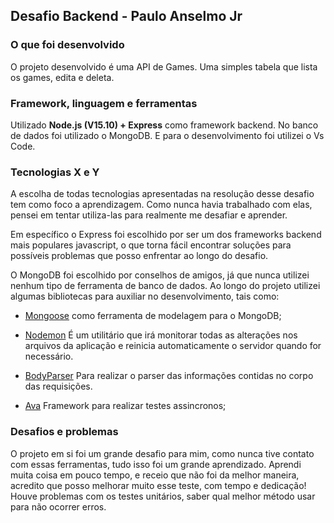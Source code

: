 ## Desafio Backend - Paulo Anselmo Jr

### **O que foi desenvolvido**

O projeto desenvolvido é uma API de Games. Uma simples tabela que lista os games, edita e deleta.

### **Framework, linguagem e ferramentas**

Utilizado **Node.js (V15.10) + Express** como framework backend. No banco de dados foi utilizado o MongoDB. E para o desenvolvimento foi utilizei o Vs Code.

### **Tecnologias X e Y**

A escolha de todas tecnologias apresentadas na resolução desse desafio tem como foco a aprendizagem. Como nunca havia trabalhado com elas, pensei em tentar utiliza-las para realmente me desafiar e aprender.

Em específico o Express foi escolhido por ser um dos frameworks backend mais populares javascript, o que torna fácil encontrar soluções para possíveis problemas que posso enfrentar ao longo do desafio.

O MongoDB foi escolhido por conselhos de amigos, já que nunca utilizei nenhum tipo de ferramenta de banco de dados.
Ao longo do projeto utilizei algumas bibliotecas para auxiliar no desenvolvimento, tais como:

 - [Mongoose](https://www.npmjs.com/package/mongoose) como ferramenta de modelagem para o MongoDB;

 - [Nodemon](https://github.com/remy/nodemon) É um utilitário que irá monitorar todas as alterações nos arquivos da aplicação e reinicia automaticamente o servidor quando for necessário.
 
 - [BodyParser](https://github.com/expressjs/body-parser) Para realizar o parser das informações contidas no corpo das requisições.

 - [Ava](https://www.npmjs.com/package/ava) Framework para realizar testes assincronos;

### **Desafios e problemas**

O projeto em si foi um grande desafio para mim, como nunca tive contato com essas ferramentas, tudo isso foi um grande aprendizado.
Aprendi muita coisa em pouco tempo, e receio que não foi da melhor maneira, acredito que posso melhorar muito esse teste, com tempo e dedicação!    
Houve problemas com os testes unitários, saber qual melhor método usar para não ocorrer erros.